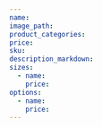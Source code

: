 ```yaml
---
name:
image_path: 
product_categories:
price:
sku:
description_markdown:
sizes:
  - name:
    price: 
options:
  - name:
    price: 
---
```

